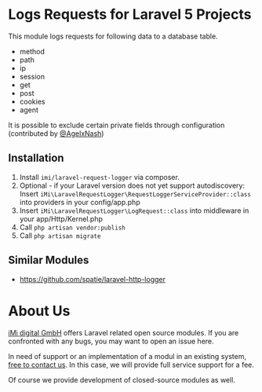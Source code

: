 Logs Requests for Laravel 5 Projects
===================================================================

This module logs requests for following data to a database table.

* method
* path
* ip
* session
* get
* post
* cookies
* agent

It is possible to exclude certain private fields through configuration (contributed by [@AgelxNash](https://github.com/AgelxNash)) 

Installation
------------

1. Install `imi/laravel-request-logger` via composer.
2. Optional - if your Laravel version does not yet support autodiscovery: Insert `iMi\LaravelRequestLogger\RequestLoggerServiceProvider::class` into providers in your config/app.php
3. Insert `iMi\LaravelRequestLogger\LogRequest::class` into middleware in your app/Http/Kernel.php
4. Call `php artisan vendor:publish`
5. Call `php artisan migrate`

Similar Modules
---------------

* https://github.com/spatie/laravel-http-logger

About Us
========

[iMi digital GmbH](http://www.imi.de/) offers Laravel related open source modules. If you are confronted with any bugs, you may want to open an issue here.

In need of support or an implementation of a modul in an existing system, [free to contact us](mailto:digital@iMi.de). In this case, we will provide full service support for a fee.

Of course we provide development of closed-source modules as well.
